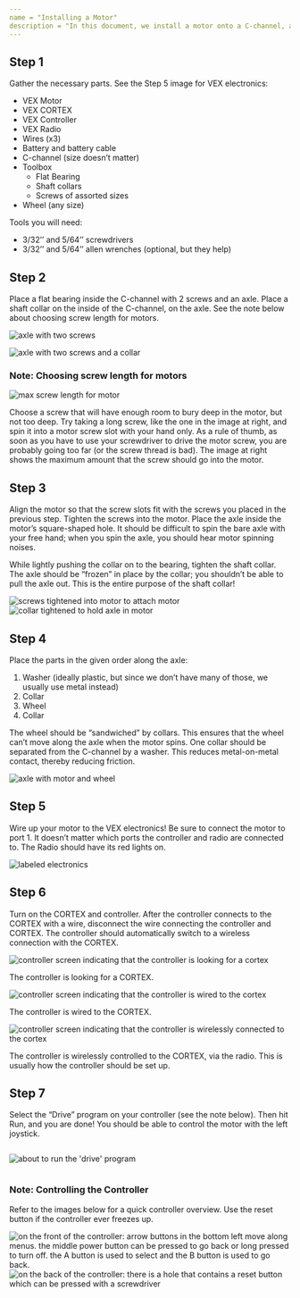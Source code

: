```yaml
---
name = "Installing a Motor"
description = "In this document, we install a motor onto a C-channel, and then control it with a built-in VEX program."
---
```


## Step 1

Gather the necessary parts. See the Step 5 image for VEX electronics:

- VEX Motor
- VEX CORTEX
- VEX Controller
- VEX Radio
- Wires (x3)
- Battery and battery cable
- C-channel (size doesn’t matter)
- Toolbox
  - Flat Bearing
  - Shaft collars
  - Screws of assorted sizes
- Wheel (any size)

Tools you will need:

- 3/32’’ and 5/64’’ screwdrivers
- 3/32’’ and 5/64’’ allen wrenches (optional, but they help)

## Step 2

Place a flat bearing inside the C-channel with 2 screws and an axle. Place a shaft collar on the inside of the C-channel, on the axle. See the note below about choosing screw length for motors.

<div class="row-container">
  <div><p><img src="./1-2-1.png" alt="axle with two screws"></p></div>
  <div><p><img alt="axle with two screws and a collar" src="./1-2-2.png"></p></div>
</div>

### Note: Choosing screw length for motors

<div class="row-container">
  <p><img src="./1-2-3.png" alt="max screw length for motor"></p>
</div>

Choose a screw that will have enough room to bury deep in the motor, but not too deep. Try taking a long screw, like the one in the image at right, and spin it into a motor screw slot with your hand only. As a rule of thumb, as soon as you have to use your screwdriver to drive the motor screw, you are probably going too far (or the screw thread is bad). The image at right shows the maximum amount that the screw should go into the motor.

## Step 3

Align the motor so that the screw slots fit with the screws you placed in the previous step. Tighten the screws into the motor. Place the axle inside the motor’s square-shaped hole. It should be difficult to spin the bare axle with your free hand; when you spin the axle, you should hear motor spinning noises.

While lightly pushing the collar on to the bearing, tighten the shaft collar. The axle should be “frozen” in place by the collar; you shouldn’t be able to pull the axle out. This is the entire purpose of the shaft collar!

<div class="row-container">
  <div><img src="./1-3-1.png" alt="screws tightened into motor to attach motor"></div>
  <div><img src="./1-3-2.png" alt="collar tightened to hold axle in motor"></div>
</div>

## Step 4

Place the parts in the given order along the axle:

1. Washer (ideally plastic, but since we don’t have many of those, we usually use metal instead)
2. Collar
3. Wheel
4. Collar

The wheel should be “sandwiched” by collars. This ensures that the wheel can’t move along the axle when the motor spins. One collar should be separated from the C-channel by a washer. This reduces metal-on-metal contact, thereby reducing friction.

<div class="row-container">
  <p><img src="./1-4-1.png" alt="axle with motor and wheel"></p>
</div>

## Step 5

Wire up your motor to the VEX electronics! Be sure to connect the motor to port 1. It doesn’t matter which ports the controller and radio are connected to. The Radio should have its red lights on.

<div class="row-container">
  <p><img src="./1-5-1.png" alt="labeled electronics"></p>
</div>

## Step 6

Turn on the CORTEX and controller. After the controller connects to the CORTEX with a wire, disconnect the wire connecting the controller and CORTEX. The controller should automatically switch to a wireless connection with the CORTEX.

<div class="row-container">
  <div><p><img src="./1-6-1.png" alt="controller screen indicating that the controller is looking for a cortex"></p><p>The controller is looking for a CORTEX.</p></div>
  <div><p><img src="./1-6-2.png" alt="controller screen indicating that the controller is wired to the cortex"></p><p>The controller is wired to the CORTEX.</p></div>
  <div><p><img src="./1-6-3.png" alt="controller screen indicating that the controller is wirelessly connected to the cortex"></p><p>The controller is wirelessly controlled to the CORTEX, via the radio. This is usually how the controller should be set up.</p></div>

</div>

## Step 7

Select the “Drive” program on your controller (see the note below). Then hit Run, and you are done! You should be able to control the motor with the left joystick.

<div style="display: flex;">
  <p><img src="./1-7-1.png" alt="about to run the 'drive' program"></p>
</div>

### Note: Controlling the Controller

Refer to the images below for a quick controller overview. Use the reset button if the controller ever freezes up.

<div class="row-container">
  <div><img src="./1-7-2.png" alt="on the front of the controller: arrow buttons in the bottom left move along menus. the middle power button can be pressed to go back or long pressed to turn off. the A button is used to select and the B button is used to go back."></div>
  <div><img src="./1-7-3.png" alt="on the back of the controller: there is a hole that contains a reset button which can be pressed with a screwdriver"></div>
</div>
